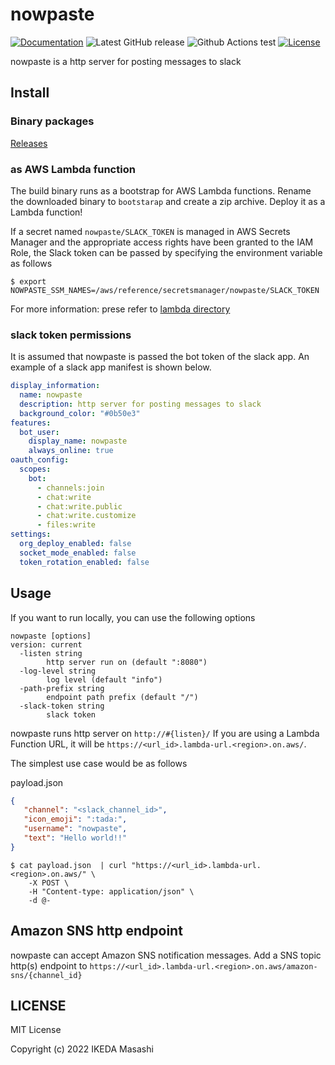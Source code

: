 # nowpaste

[![Documentation](https://godoc.org/github.com/mashiike/nowpaste?status.svg)](https://godoc.org/github.com/mashiike/nowpaste)
![Latest GitHub release](https://img.shields.io/github/release/mashiike/nowpaste.svg)
![Github Actions test](https://github.com/mashiike/nowpaste/workflows/Test/badge.svg?branch=main)
[![License](https://img.shields.io/badge/license-MIT-blue.svg)](https://github.com/mashiike/nowpaste/blob/master/LICENSE)

nowpaste is a http server for posting messages to slack

## Install 

### Binary packages

[Releases](https://github.com/mashiike/nowpaste/releases)

### as AWS Lambda function

The build binary runs as a bootstrap for AWS Lambda functions.
Rename the downloaded binary to `bootstarap` and create a zip archive. Deploy it as a Lambda function!

If a secret named `nowpaste/SLACK_TOKEN` is managed in AWS Secrets Manager and the appropriate access rights have been granted to the IAM Role, the Slack token can be passed by specifying the environment variable as follows

```
$ export NOWPASTE_SSM_NAMES=/aws/reference/secretsmanager/nowpaste/SLACK_TOKEN
```

For more information: prese refer to [lambda directory](lambda/) 

### slack token permissions

It is assumed that nowpaste is passed the bot token of the slack app.
An example of a slack app manifest is shown below.

```yaml
display_information:
  name: nowpaste
  description: http server for posting messages to slack
  background_color: "#0b50e3"
features:
  bot_user:
    display_name: nowpaste
    always_online: true
oauth_config:
  scopes:
    bot:
      - channels:join
      - chat:write
      - chat:write.public
      - chat:write.customize
      - files:write
settings:
  org_deploy_enabled: false
  socket_mode_enabled: false
  token_rotation_enabled: false
```


## Usage 

If you want to run locally, you can use the following options

```
nowpaste [options]
version: current
  -listen string
        http server run on (default ":8080")
  -log-level string
        log level (default "info")
  -path-prefix string
        endpoint path prefix (default "/")
  -slack-token string
        slack token
```

nowpaste runs http server on `http://#{listen}/` 
If you are using a Lambda Function URL, it will be `https://<url_id>.lambda-url.<region>.on.aws/`.


The simplest use case would be as follows

payload.json
```json 
{
   "channel": "<slack_channel_id>",
   "icon_emoji": ":tada:",
   "username": "nowpaste",
   "text": "Hello world!!"
}
```

```shell
$ cat payload.json  | curl "https://<url_id>.lambda-url.<region>.on.aws/" \
    -X POST \
    -H "Content-type: application/json" \
    -d @-
```

## Amazon SNS http endpoint

nowpaste can accept Amazon SNS notification messages.
Add a SNS topic http(s) endpoint to `https://<url_id>.lambda-url.<region>.on.aws/amazon-sns/{channel_id}`

## LICENSE

MIT License

Copyright (c) 2022 IKEDA Masashi
